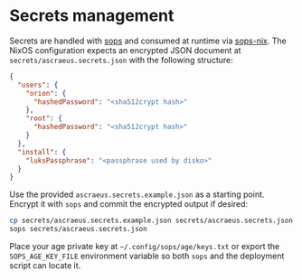 # Secrets management

Secrets are handled with [sops](https://github.com/mozilla/sops) and consumed at
runtime via [sops-nix](https://github.com/Mic92/sops-nix). The NixOS
configuration expects an encrypted JSON document at
`secrets/ascraeus.secrets.json` with the following structure:

```json
{
  "users": {
    "orion": {
      "hashedPassword": "<sha512crypt hash>"
    },
    "root": {
      "hashedPassword": "<sha512crypt hash>"
    }
  },
  "install": {
    "luksPassphrase": "<passphrase used by disko>"
  }
}
```

Use the provided `ascraeus.secrets.example.json` as a starting point. Encrypt it
with `sops` and commit the encrypted output if desired:

```bash
cp secrets/ascraeus.secrets.example.json secrets/ascraeus.secrets.json
sops secrets/ascraeus.secrets.json
```

Place your age private key at `~/.config/sops/age/keys.txt` or export the
`SOPS_AGE_KEY_FILE` environment variable so both `sops` and the deployment
script can locate it.
